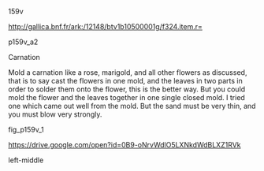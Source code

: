 159v 

http://gallica.bnf.fr/ark:/12148/btv1b10500001g/f324.item.r=

p159v_a2

Carnation

Mold a carnation like a rose, marigold, and all other flowers as discussed, that is to say cast the flowers in one mold, and the leaves in two parts in order to solder them onto the flower, this is the better way. But you could mold the flower and the leaves together in one single closed mold. I tried one which came out well from the mold. But the sand must be very thin, and you must blow very strongly.



fig_p159v_1

https://drive.google.com/open?id=0B9-oNrvWdlO5LXNkdWdBLXZ1RVk

left-middle



 



 

